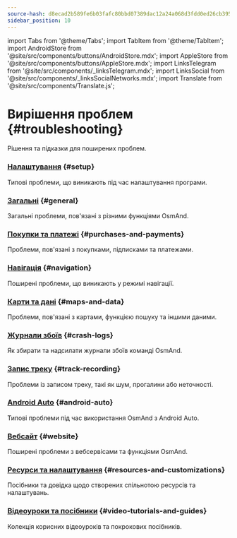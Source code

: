```yaml
---
source-hash: d8ecad2b589fe6b03fafc80bbd07389dac12a24a068d3fdd0ed26cb3959de697
sidebar_position: 10
---
```

import Tabs from '@theme/Tabs';
import TabItem from '@theme/TabItem';
import AndroidStore from '@site/src/components/buttons/AndroidStore.mdx';
import AppleStore from '@site/src/components/buttons/AppleStore.mdx';
import LinksTelegram from '@site/src/components/_linksTelegram.mdx';
import LinksSocial from '@site/src/components/_linksSocialNetworks.mdx';
import Translate from '@site/src/components/Translate.js';


# Вирішення проблем {#troubleshooting}

Рішення та підказки для поширених проблем.

### [Налаштування](./setup.md) {#setup}

Типові проблеми, що виникають під час налаштування програми.

### [Загальні](./general.md) {#general}

Загальні проблеми, пов'язані з різними функціями OsmAnd.

### [Покупки та платежі](./purchases_payments.md) {#purchases-and-payments}

Проблеми, пов'язані з покупками, підписками та платежами.

### [Навігація](./navigation.md) {#navigation}

Поширені проблеми, що виникають у режимі навігації.

### [Карти та дані](./maps-data.md) {#maps-and-data}

Проблеми, пов'язані з картами, функцією пошуку та іншими даними.

### [Журнали збоїв](./crash-logs.md) {#crash-logs}

Як збирати та надсилати журнали збоїв команді OsmAnd.

### [Запис треку](./track-recording-issues.md) {#track-recording}

Проблеми із записом треку, такі як шум, прогалини або неточності.

### [Android Auto](./android_auto.md) {#android-auto}

Типові проблеми під час використання OsmAnd з Android Auto.

### [Вебсайт](./web.md) {#website}

Поширені проблеми з вебсервісами та функціями OsmAnd.

### [Ресурси та налаштування](./resources.md) {#resources-and-customizations}

Посібники та довідка щодо створених спільнотою ресурсів та налаштувань.

### [Відеоуроки та посібники](./video-tutorials.md) {#video-tutorials-and-guides}

Колекція корисних відеоуроків та покрокових посібників.